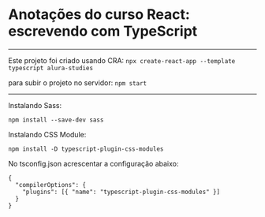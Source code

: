 # Anotações do curso React: escrevendo com TypeScript

---

Este projeto foi criado usando CRA: 
```npx create-react-app --template typescript alura-studies```

para subir o projeto no servidor:
```npm start```

---

Instalando Sass:
```
npm install --save-dev sass
```

Instalando CSS Module:
```
npm install -D typescript-plugin-css-modules
```

No tsconfig.json acrescentar a configuração abaixo:
```
{
  "compilerOptions": {
    "plugins": [{ "name": "typescript-plugin-css-modules" }]
  }
}
```